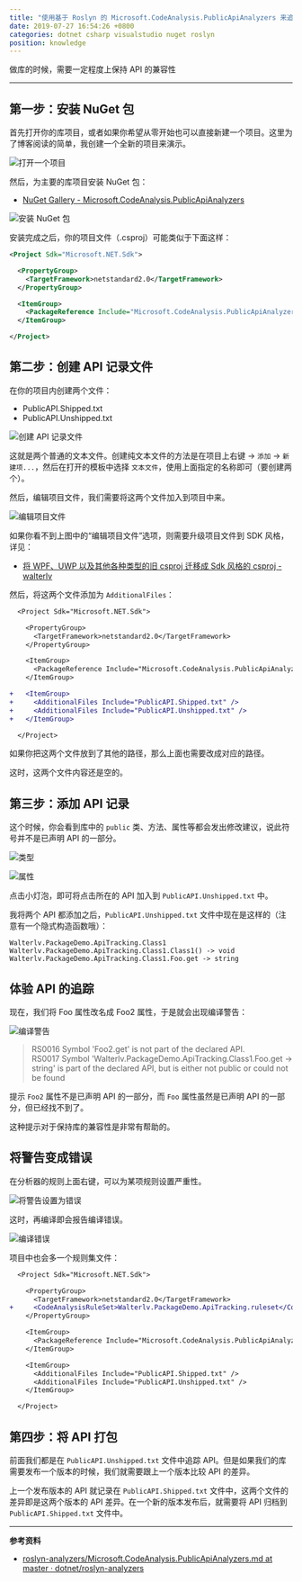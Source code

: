 ```yaml
---
title: "使用基于 Roslyn 的 Microsoft.CodeAnalysis.PublicApiAnalyzers 来追踪项目的 API 改动，帮助保持库的 API 兼容性"
date: 2019-07-27 16:54:26 +0800
categories: dotnet csharp visualstudio nuget roslyn
position: knowledge
---
```


做库的时候，需要一定程度上保持 API 的兼容性

---

<div id="toc"></div>

## 第一步：安装 NuGet 包

首先打开你的库项目，或者如果你希望从零开始也可以直接新建一个项目。这里为了博客阅读的简单，我创建一个全新的项目来演示。

![打开一个项目](/static/posts/2019-07-27-15-58-05.png)

然后，为主要的库项目安装 NuGet 包：

- [NuGet Gallery - Microsoft.CodeAnalysis.PublicApiAnalyzers](https://www.nuget.org/packages/Microsoft.CodeAnalysis.PublicApiAnalyzers)

![安装 NuGet 包](/static/posts/2019-07-27-15-59-10.png)

安装完成之后，你的项目文件（.csproj）可能类似于下面这样：

```xml
<Project Sdk="Microsoft.NET.Sdk">

  <PropertyGroup>
    <TargetFramework>netstandard2.0</TargetFramework>
  </PropertyGroup>

  <ItemGroup>
    <PackageReference Include="Microsoft.CodeAnalysis.PublicApiAnalyzers" Version="2.9.3" />
  </ItemGroup>

</Project>
```

## 第二步：创建 API 记录文件

在你的项目内创建两个文件：

- PublicAPI.Shipped.txt
- PublicAPI.Unshipped.txt

![创建 API 记录文件](/static/posts/2019-07-27-16-01-09.png)

这就是两个普通的文本文件。创建纯文本文件的方法是在项目上右键 -> `添加` -> `新建项...`，然后在打开的模板中选择 `文本文件`，使用上面指定的名称即可（要创建两个）。

然后，编辑项目文件，我们需要将这两个文件加入到项目中来。

![编辑项目文件](/static/posts/2019-07-27-16-13-59.png)

如果你看不到上图中的“编辑项目文件”选项，则需要升级项目文件到 SDK 风格，详见：

- [将 WPF、UWP 以及其他各种类型的旧 csproj 迁移成 Sdk 风格的 csproj - walterlv](/post/introduce-new-style-csproj-into-net-framework.html)

然后，将这两个文件添加为 `AdditionalFiles`：

```diff
  <Project Sdk="Microsoft.NET.Sdk">

    <PropertyGroup>
      <TargetFramework>netstandard2.0</TargetFramework>
    </PropertyGroup>

    <ItemGroup>
      <PackageReference Include="Microsoft.CodeAnalysis.PublicApiAnalyzers" Version="2.9.3" />
    </ItemGroup>

+   <ItemGroup>
+     <AdditionalFiles Include="PublicAPI.Shipped.txt" />
+     <AdditionalFiles Include="PublicAPI.Unshipped.txt" />
+   </ItemGroup>

  </Project>
```

如果你把这两个文件放到了其他的路径，那么上面也需要改成对应的路径。

这时，这两个文件内容还是空的。

## 第三步：添加 API 记录

这个时候，你会看到库中的 `public` 类、方法、属性等都会发出修改建议，说此符号并不是已声明 API 的一部分。

![类型](/static/posts/2019-07-27-16-27-38.png)

![属性](/static/posts/2019-07-27-16-28-51.png)

点击小灯泡，即可将点击所在的 API 加入到 `PublicAPI.Unshipped.txt` 中。

我将两个 API 都添加之后，`PublicAPI.Unshipped.txt` 文件中现在是这样的（注意有一个隐式构造函数哦）：

```
Walterlv.PackageDemo.ApiTracking.Class1
Walterlv.PackageDemo.ApiTracking.Class1.Class1() -> void
Walterlv.PackageDemo.ApiTracking.Class1.Foo.get -> string
```

## 体验 API 的追踪

现在，我们将 Foo 属性改名成 Foo2 属性，于是就会出现编译警告：

![编译警告](/static/posts/2019-07-27-16-45-51.png)

> RS0016 Symbol 'Foo2.get' is not part of the declared API.  
> RS0017 Symbol 'Walterlv.PackageDemo.ApiTracking.Class1.Foo.get -> string' is part of the declared API, but is either not public or could not be found

提示 `Foo2` 属性不是已声明 API 的一部分，而 `Foo` 属性虽然是已声明 API 的一部分，但已经找不到了。

这种提示对于保持库的兼容性是非常有帮助的。

## 将警告变成错误

在分析器的规则上面右键，可以为某项规则设置严重性。

![将警告设置为错误](/static/posts/2019-07-27-16-44-27.png)

这时，再编译即会报告编译错误。

![编译错误](/static/posts/2019-07-27-16-49-28.png)

项目中也会多一个规则集文件：

```diff
  <Project Sdk="Microsoft.NET.Sdk">

    <PropertyGroup>
      <TargetFramework>netstandard2.0</TargetFramework>
+     <CodeAnalysisRuleSet>Walterlv.PackageDemo.ApiTracking.ruleset</CodeAnalysisRuleSet>
    </PropertyGroup>

    <ItemGroup>
      <PackageReference Include="Microsoft.CodeAnalysis.PublicApiAnalyzers" Version="2.9.3" />
    </ItemGroup>

    <ItemGroup>
      <AdditionalFiles Include="PublicAPI.Shipped.txt" />
      <AdditionalFiles Include="PublicAPI.Unshipped.txt" />
    </ItemGroup>

  </Project>
```

## 第四步：将 API 打包

前面我们都是在 `PublicAPI.Unshipped.txt` 文件中追踪 API。但是如果我们的库需要发布一个版本的时候，我们就需要跟上一个版本比较 API 的差异。

上一个发布版本的 API 就记录在 `PublicAPI.Shipped.txt` 文件中，这两个文件的差异即是这两个版本的 API 差异。在一个新的版本发布后，就需要将 API 归档到 `PublicAPI.Shipped.txt` 文件中。

---

**参考资料**

- [roslyn-analyzers/Microsoft.CodeAnalysis.PublicApiAnalyzers.md at master · dotnet/roslyn-analyzers](https://github.com/dotnet/roslyn-analyzers/blob/master/src/PublicApiAnalyzers/Microsoft.CodeAnalysis.PublicApiAnalyzers.md)
